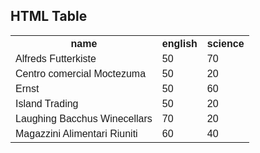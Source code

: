 <!DOCTYPE html>
<html>
<head>
<style>
table {
  font-family: arial, sans-serif;
  border-collapse: collapse;
  width: 100%;
}

td, th {
  border: 1px solid #dddddd;
  text-align: left;
  padding: 8px;
}

tr:nth-child(even) {
  background-color: #dddddd;
}
</style>
</head>
<body>

<h2>HTML Table</h2>
<!--this is hw you create a table ,row by row -->

<table>
  <tr>
    <th>name</th>
    <th>english</th>
    <th>science</th>
  </tr>
  <tr>
    <td>Alfreds Futterkiste</td>
    <td>50</td>
    <td>70</td>
  </tr>
  <tr>
    <td>Centro comercial Moctezuma</td>
    <td>50</td>
    <td>20</td>
  </tr>
  <tr>
    <td>Ernst </td>
    <td>50</td>
    <td>60</td>
  </tr>
  <tr>
    <td>Island Trading</td>
    <td>50</td>
    <td>20</td>
  </tr>
  <tr>
    <td>Laughing Bacchus Winecellars</td>
    <td>70</td>
    <td>20</td>
  </tr>
  <tr>
    <td>Magazzini Alimentari Riuniti</td>
    <td>60</td>
    <td>40</td>
  </tr>
</table>

</body>
</html>

